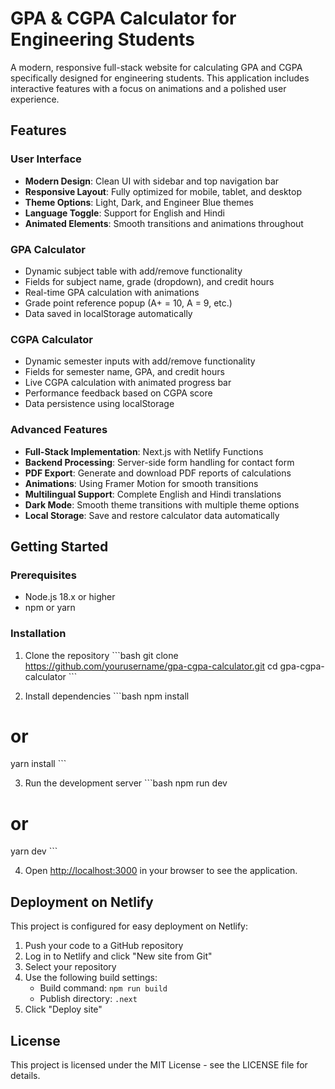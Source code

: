 # GPA & CGPA Calculator for Engineering Students

A modern, responsive full-stack website for calculating GPA and CGPA specifically designed for engineering students. This application includes interactive features with a focus on animations and a polished user experience.

## Features

### User Interface
- **Modern Design**: Clean UI with sidebar and top navigation bar
- **Responsive Layout**: Fully optimized for mobile, tablet, and desktop
- **Theme Options**: Light, Dark, and Engineer Blue themes
- **Language Toggle**: Support for English and Hindi
- **Animated Elements**: Smooth transitions and animations throughout

### GPA Calculator
- Dynamic subject table with add/remove functionality
- Fields for subject name, grade (dropdown), and credit hours
- Real-time GPA calculation with animations
- Grade point reference popup (A+ = 10, A = 9, etc.)
- Data saved in localStorage automatically

### CGPA Calculator
- Dynamic semester inputs with add/remove functionality
- Fields for semester name, GPA, and credit hours
- Live CGPA calculation with animated progress bar
- Performance feedback based on CGPA score
- Data persistence using localStorage

### Advanced Features
- **Full-Stack Implementation**: Next.js with Netlify Functions
- **Backend Processing**: Server-side form handling for contact form
- **PDF Export**: Generate and download PDF reports of calculations
- **Animations**: Using Framer Motion for smooth transitions
- **Multilingual Support**: Complete English and Hindi translations
- **Dark Mode**: Smooth theme transitions with multiple theme options
- **Local Storage**: Save and restore calculator data automatically

## Getting Started

### Prerequisites
- Node.js 18.x or higher
- npm or yarn

### Installation

1. Clone the repository
\`\`\`bash
git clone https://github.com/yourusername/gpa-cgpa-calculator.git
cd gpa-cgpa-calculator
\`\`\`

2. Install dependencies
\`\`\`bash
npm install
# or
yarn install
\`\`\`

3. Run the development server
\`\`\`bash
npm run dev
# or
yarn dev
\`\`\`

4. Open [http://localhost:3000](http://localhost:3000) in your browser to see the application.

## Deployment on Netlify

This project is configured for easy deployment on Netlify:

1. Push your code to a GitHub repository
2. Log in to Netlify and click "New site from Git"
3. Select your repository
4. Use the following build settings:
   - Build command: `npm run build`
   - Publish directory: `.next`
5. Click "Deploy site"

## License

This project is licensed under the MIT License - see the LICENSE file for details.
